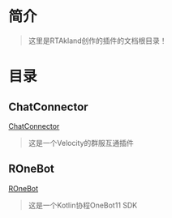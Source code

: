 # 简介

> 这里是RTAkland创作的插件的文档根目录！

# 目录

## ChatConnector

[ChatConnector](docs/ChatConnector.md)

> 这是一个Velocity的群服互通插件

## ROneBot

[ROneBot](docs/ronebot/README.md)

> 这是一个Kotlin协程OneBot11 SDK